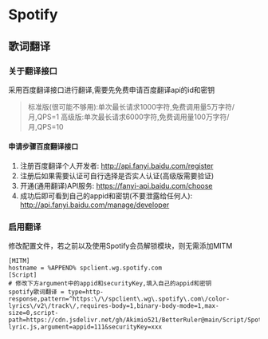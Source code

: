 # Spotify
## 歌词翻译
### 关于翻译接口
采用百度翻译接口进行翻译,需要先免费申请百度翻译api的id和密钥

> 标准版(很可能不够用):单次最长请求1000字符,免费调用量5万字符/月,QPS=1
> 高级版:单次最长请求6000字符,免费调用量100万字符/月,QPS=10

#### 申请步骤百度翻译接口
1. 注册百度翻译个人开发者: http://api.fanyi.baidu.com/register
2. 注册后如果需要认证可自行选择是否实人认证(高级版需要验证)
3. 开通(通用翻译)API服务: https://fanyi-api.baidu.com/choose
4. 成功后即可看到自己的appid和密钥(不要泄露给任何人): http://api.fanyi.baidu.com/manage/developer

### 启用翻译
修改配置文件，若之前以及使用Spotify会员解锁模块，则无需添加MITM
```config
[MITM]
hostname = %APPEND% spclient.wg.spotify.com
[Script]
# 修改下方argument中的appid和securityKey,填入自己的appid和密钥
spotify歌词翻译 = type=http-response,pattern=^https:\/\/spclient\.wg\.spotify\.com\/color-lyrics\/v2\/track\/,requires-body=1,binary-body-mode=1,max-size=0,script-path=https://cdn.jsdelivr.net/gh/Akimio521/BetterRuler@main/Script/Spotify/spotify-lyric.js,argument=appid=111&securityKey=xxx
```
